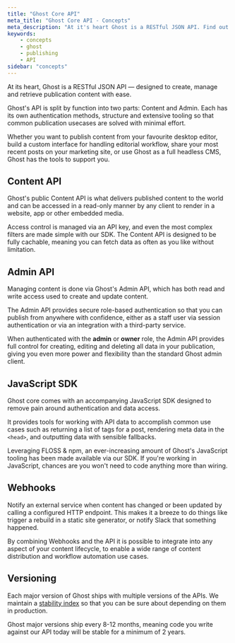 ```yaml
---
title: "Ghost Core API"
meta_title: "Ghost Core API - Concepts"
meta_description: "At it's heart Ghost is a RESTful JSON API. Find out how to work with the Ghost API to retrieve publication content with ease."
keywords:
    - concepts
    - ghost
    - publishing
    - API
sidebar: "concepts"
---
```


At its heart, Ghost is a RESTful JSON API — designed to create, manage and retrieve publication content with ease.

Ghost's API is split by function into two parts: Content and Admin. Each has its own authentication methods, structure and extensive tooling so that common publication usecases are solved with minimal effort.

Whether you want to publish content from your favourite desktop editor, build a custom interface for handling editorial workflow, share your most recent posts on your marketing site, or use Ghost as a full headless CMS, Ghost has the tools to support you.


## Content API

Ghost's public Content API is what delivers published content to the world and can be accessed in a read-only manner by any client to render in a website, app or other embedded media.

Access control is managed via an API key, and even the most complex filters are made simple with our SDK. The Content API is designed to be fully cachable, meaning you can fetch data as often as you like without limitation.


## Admin API

Managing content is done via Ghost's Admin API, which has both read and write access used to create and update content.

The Admin API provides secure role-based authentication so that you can publish from anywhere with confidence, either as a staff user via session authentication or via an integration with a third-party service.

When authenticated with the **admin** or **owner** role, the Admin API provides full control for creating, editing and deleting all data in your publication, giving you even more power and flexibility than the standard Ghost admin client.


## JavaScript SDK

Ghost core comes with an accompanying JavaScript SDK designed to remove pain around authentication and data access.

It provides tools for working with API data to accomplish common use cases such as returning a list of tags for a post, rendering meta data in the `<head>`, and outputting data with sensible fallbacks.

Leveraging FLOSS & npm, an ever-increasing amount of Ghost's JavaScript tooling has been made available via our SDK. If you're working in JavaScript, chances are you won't need to code anything more than wiring.


## Webhooks

Notify an external service when content has changed or been updated by calling a configured HTTP endpoint. This makes it a breeze to do things like trigger a rebuild in a static site generator, or notify Slack that something happened.

By combining Webhooks and the API it is possible to integrate into any aspect of your content lifecycle, to enable a wide range of content distribution and workflow automation use cases.


## Versioning

Each major version of Ghost ships with multiple versions of the APIs. We maintain a [stability index](/faq/api-versioning/) so that you can be sure about depending on them in production.

Ghost major versions ship every 8-12 months, meaning code you write against our API today will be stable for a minimum of 2 years.
